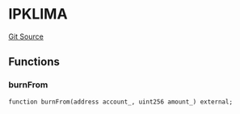 # IPKLIMA
[Git Source](https://github.com/KlimaDAO/klimadao-solidity/blob/704b462e69030cb9a43680057bee91d745d579ba/src/protocol/pKLIMA/ExercisepKLIMA.sol)


## Functions
### burnFrom


```solidity
function burnFrom(address account_, uint256 amount_) external;
```

